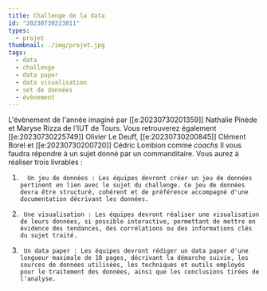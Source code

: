 ```yaml
---
title: Challenge de la data
id: "20230730223811"
types:
  - projet
thumbnail: ./img/projet.jpg
tags:
  - data
  - challenge
  - data paper
  - data visualisation
  - set de données
  - évènement
---
```


L'évènement de l'année imaginé par [[e:20230730201359]] Nathalie Pinède et Maryse Rizza de l'IUT de Tours. Vous retrouverez également [[e:20230730225749]] Olivier Le Deuff, [[e:20230730200845]] Clément Borel et [[e:20230730200720]] Cédric Lombion comme *coachs*
Il vous faudra répondre à un sujet donné par un commanditaire.
Vous aurez à réaliser trois livrables :
1.  	 Un jeu de données : Les équipes devront créer un jeu de données pertinent en lien avec le sujet du challenge. Ce jeu de données devra être structuré, cohérent et de préférence accompagné d'une documentation décrivant les données.
2.  	Une visualisation : Les équipes devront réaliser une visualisation de leurs données, si possible interactive, permettant de mettre en évidence des tendances, des corrélations ou des informations clés du sujet traité.
3.  	Un data paper : Les équipes devront rédiger un data paper d'une longueur maximale de 10 pages, décrivant la démarche suivie, les sources de données utilisées, les techniques et outils employés pour le traitement des données, ainsi que les conclusions tirées de l'analyse.
